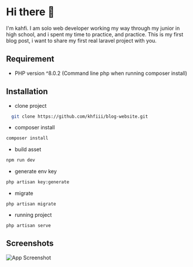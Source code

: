 
# Hi there 👋

I'm kahfi. I am solo web developer working my way through my junior in high school, and i spent my time to practice, and practice. This is my first blog post, i want to share my first real laravel project with you. 

## Requirement

- PHP version ^8.0.2 (Command line php when running composer install)




## Installation 

- clone project 
```bash
  git clone https://github.com/khfiii/blog-website.git
```

- composer install

```bash
composer install
```

- build asset

```bash
npm run dev 
```

- generate env key

```bash
php artisan key:generate
```


- migrate

```
php artisan migrate
```


- running project

```
php artisan serve
```



    
## Screenshots

![App Screenshot](https://iili.io/JKm4VOx.png)

